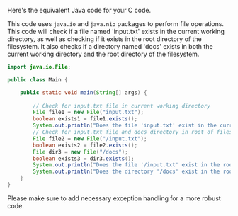 Here's the equivalent Java code for your C code. 

This code uses `java.io` and `java.nio` packages to perform file operations. This code will check if a file named 'input.txt' exists in the current working directory, as well as checking if it exists in the root directory of the filesystem. It also checks if a directory named 'docs' exists in both the current working directory and the root directory of the filesystem.

```java
import java.io.File;

public class Main {

    public static void main(String[] args) {
        
        // Check for input.txt file in current working directory
        File file1 = new File("input.txt");
        boolean exists1 = file1.exists();
        System.out.println("Does the file 'input.txt' exist in the current working directory? " + (exists1 ? "Yes" : "No")));
        // Check for input.txt file and docs directory in root of filesystem
        File file2 = new File("/input.txt");
        boolean exists2 = file2.exists();
        File dir3 = new File("/docs");
        boolean exists3 = dir3.exists();
        System.out.println("Does the file '/input.txt' exist in the root directory of the filesystem? " + (exists2 ? "Yes" : "No")));
        System.out.println("Does the directory '/docs' exist in the root directory of the filesystem? " + (exists3 ? "Yes" : "No"))));
    }
}
```
Please make sure to add necessary exception handling for a more robust code.
